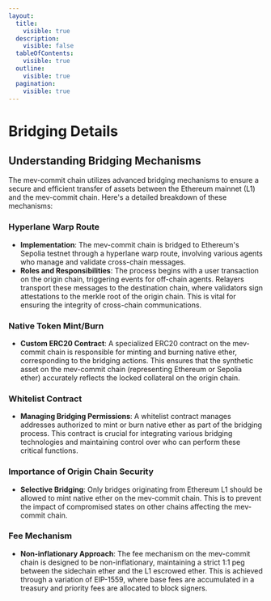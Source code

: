 ```yaml
---
layout:
  title:
    visible: true
  description:
    visible: false
  tableOfContents:
    visible: true
  outline:
    visible: true
  pagination:
    visible: true
---
```


# Bridging Details

## Understanding Bridging Mechanisms

The mev-commit chain utilizes advanced bridging mechanisms to ensure a secure and efficient transfer of assets between the Ethereum mainnet (L1) and the mev-commit chain. Here's a detailed breakdown of these mechanisms:

### **Hyperlane Warp Route**

* **Implementation**: The mev-commit chain is bridged to Ethereum's Sepolia testnet through a hyperlane warp route, involving various agents who manage and validate cross-chain messages.
* **Roles and Responsibilities**: The process begins with a user transaction on the origin chain, triggering events for off-chain agents. Relayers transport these messages to the destination chain, where validators sign attestations to the merkle root of the origin chain. This is vital for ensuring the integrity of cross-chain communications.

### **Native Token Mint/Burn**

* **Custom ERC20 Contract**: A specialized ERC20 contract on the mev-commit chain is responsible for minting and burning native ether, corresponding to the bridging actions. This ensures that the synthetic asset on the mev-commit chain (representing Ethereum or Sepolia ether) accurately reflects the locked collateral on the origin chain.

### **Whitelist Contract**

* **Managing Bridging Permissions**: A whitelist contract manages addresses authorized to mint or burn native ether as part of the bridging process. This contract is crucial for integrating various bridging technologies and maintaining control over who can perform these critical functions.

### **Importance of Origin Chain Security**

* **Selective Bridging**: Only bridges originating from Ethereum L1 should be allowed to mint native ether on the mev-commit chain. This is to prevent the impact of compromised states on other chains affecting the mev-commit chain.

### **Fee Mechanism**

* **Non-inflationary Approach**: The fee mechanism on the mev-commit chain is designed to be non-inflationary, maintaining a strict 1:1 peg between the sidechain ether and the L1 escrowed ether. This is achieved through a variation of EIP-1559, where base fees are accumulated in a treasury and priority fees are allocated to block signers.
